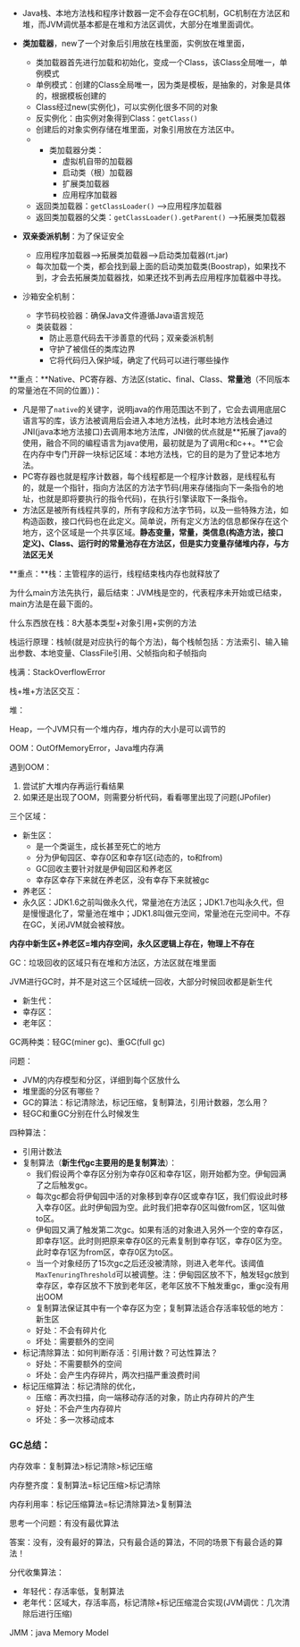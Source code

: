 

- Java栈、本地方法栈和程序计数器一定不会存在GC机制，GC机制在方法区和堆，而JVM调优基本都是在堆和方法区调优，大部分在堆里面调优。

- **类加载器**，new了一个对象后引用放在栈里面，实例放在堆里面，

  - 类加载器首先进行加载和初始化，变成一个Class，该Class全局唯一，单例模式
  - 单例模式：创建的Class全局唯一，因为类是模板，是抽象的，对象是具体的，根据模板创建的
  - Class经过new(实例化)，可以实例化很多不同的对象
  - 反实例化：由实例对象得到Class：`getClass()`
  - 创建后的对象实例存储在堆里面，对象引用放在方法区中。
  - - 类加载器分类：
      - 虚拟机自带的加载器
      - 启动类（根）加载器
      - 扩展类加载器
      - 应用程序加载器
  - 返回类加载器：`getClassLoader()` —>应用程序加载器
  - 返回类加载器的父类：`getClassLoader().getParent()` —>拓展类加载器

  

- **双亲委派机制**：为了保证安全
  
  - 应用程序加载器—>拓展类加载器—>启动类加载器(rt.jar)
  - 每次加载一个类，都会找到最上面的启动类加载类(Boostrap)，如果找不到，才会去拓展类加载器找，如果还找不到再去应用程序加载器中寻找。

- 沙箱安全机制：
  - 字节码校验器：确保Java文件遵循Java语言规范
  - 类装载器：
    - 防止恶意代码去干涉善意的代码；双亲委派机制
    - 守护了被信任的类库边界
    - 它将代码归入保护域，确定了代码可以进行哪些操作

**重点：**Native、PC寄存器、方法区(static、final、Class、**常量池**（不同版本的常量池在不同的位置）)：

- 凡是带了`native`的关键字，说明java的作用范围达不到了，它会去调用底层C语言写的库，该方法被调用后会进入本地方法栈，此时本地方法栈会通过JNI(java本地方法接口)去调用本地方法库，JNI做的优点就是**拓展了java的使用，融合不同的编程语言为java使用，最初就是为了调用c和c++。**它会在内存中专门开辟一块标记区域：本地方法栈，它的目的是为了登记本地方法。
- PC寄存器也就是程序计数器，每个线程都是一个程序计数器，是线程私有的，就是一个指针，指向方法区的方法字节码(用来存储指向下一条指令的地址，也就是即将要执行的指令代码)，在执行引擎读取下一条指令。
- 方法区是被所有线程共享的，所有字段和方法字节码，以及一些特殊方法，如构造函数，接口代码也在此定义。简单说，所有定义方法的信息都保存在这个地方，这个区域是一个共享区域。**静态变量，常量，类信息(构造方法，接口定义)、Class、运行时的常量池存在方法区，但是实力变量存储堆内存，与方法区无关**



**重点：**栈：主管程序的运行，线程结束栈内存也就释放了

为什么main方法先执行，最后结束：JVM栈是空的，代表程序未开始或已结束，main方法是在最下面的。

什么东西放在栈：8大基本类型+对象引用+实例的方法

栈运行原理：栈帧(就是对应执行的每个方法)，每个栈帧包括：方法索引、输入输出参数、本地变量、ClassFile引用、父帧指向和子帧指向

栈满：StackOverflowError



栈+堆+方法区交互：







堆：

Heap，一个JVM只有一个堆内存，堆内存的大小是可以调节的

OOM：OutOfMemoryError，Java堆内存满

遇到OOM：

1.  尝试扩大堆内存再运行看结果
2. 如果还是出现了OOM，则需要分析代码，看看哪里出现了问题(JPofiler)

三个区域：

- 新生区：
  - 是一个类诞生，成长甚至死亡的地方
  - 分为伊甸园区、幸存0区和幸存1区(动态的，to和from)
  - GC回收主要针对就是伊甸园区和养老区
  - 幸存区幸存下来就在养老区，没有幸存下来就被gc
- 养老区：
- 永久区：JDK1.6之前叫做永久代，常量池在方法区；JDK1.7也叫永久代，但是慢慢退化了，常量池在堆中；JDK1.8叫做元空间，常量池在元空间中。不存在GC，关闭JVM就会被释放。

**内存中新生区+养老区=堆内存空间，永久区逻辑上存在，物理上不存在**



GC：垃圾回收的区域只有在堆和方法区，方法区就在堆里面

JVM进行GC时，并不是对这三个区域统一回收，大部分时候回收都是新生代

- 新生代：
- 幸存区：
- 老年区：

GC两种类：轻GC(miner gc)、重GC(full gc)

问题：

- JVM的内存模型和分区，详细到每个区放什么
- 堆里面的分区有哪些？
- GC的算法：标记清除法，标记压缩，复制算法，引用计数器，怎么用？
- 轻GC和重GC分别在什么时候发生

四种算法：

- 引用计数法
- 复制算法（**新生代gc主要用的是复制算法**）：
  - 我们假设两个幸存区分别为幸存0区和幸存1区，刚开始都为空。伊甸园满了之后触发gc。
  - 每次gc都会将伊甸园中活的对象移到幸存0区或幸存1区，我们假设此时移入幸存0区。此时伊甸园为空。此时我们把幸存0区叫做from区，1区叫做to区。
  - 伊甸园又满了触发第二次gc。如果有活的对象进入另外一个空的幸存区，即幸存1区。此时则把原来幸存0区的元素复制到幸存1区，幸存0区为空。此时幸存1区为from区，幸存0区为to区。
  - 当一个对象经历了15次gc之后还没被清除，则进入老年代。该阈值`MaxTenuringThreshold`可以被调整。注：伊甸园区放不下，触发轻gc放到幸存区，幸存区放不下放到老年区，老年区放不下触发重gc，重gc没有用出OOM
  - 复制算法保证其中有一个幸存区为空；复制算法适合存活率较低的地方：新生区
  - 好处：不会有碎片化
  - 坏处：需要额外的空间
- 标记清除算法：如何判断存活：引用计数？可达性算法？
  - 好处：不需要额外的空间
  - 坏处：会产生内存碎片，两次扫描严重浪费时间
- 标记压缩算法：标记清除的优化，
  - 压缩：再次扫描，向一端移动存活的对象，防止内存碎片的产生
  - 好处：不会产生内存碎片
  - 坏处：多一次移动成本

### GC总结：

内存效率：复制算法>标记清除>标记压缩

内存整齐度：复制算法=标记压缩>标记清除

内存利用率：标记压缩算法=标记清除算法>复制算法

思考一个问题：有没有最优算法

答案：没有，没有最好的算法，只有最合适的算法，不同的场景下有最合适的算法！

分代收集算法：

- 年轻代：存活率低，复制算法
- 老年代：区域大，存活率高，标记清除+标记压缩混合实现(JVM调优：几次清除后进行压缩)



JMM：java Memory Model

 









